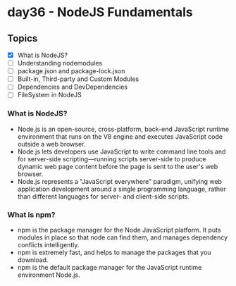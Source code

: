 # day36 - NodeJS Fundamentals

## Topics

- [x] What is NodeJS?
- [ ] Understanding nodemodules
- [ ] package.json and package-lock.json
- [ ] Built-in, Third-party and Custom Modules
- [ ] Dependencies and DevDependencies
- [ ] FileSystem in NodeJS

### What is NodeJS?

- Node.js is an open-source, cross-platform, back-end JavaScript runtime environment that runs on the V8 engine and executes JavaScript code outside a web browser.
- Node.js lets developers use JavaScript to write command line tools and for server-side scripting—running scripts server-side to produce dynamic web page content before the page is sent to the user's web browser.
- Node.js represents a "JavaScript everywhere" paradigm, unifying web application development around a single programming language, rather than different languages for server- and client-side scripts.

### What is npm?

- npm is the package manager for the Node JavaScript platform. It puts modules in place so that node can find them, and manages dependency conflicts intelligently.
- npm is extremely fast, and helps to manage the packages that you download.
- npm is the default package manager for the JavaScript runtime environment Node.js.
